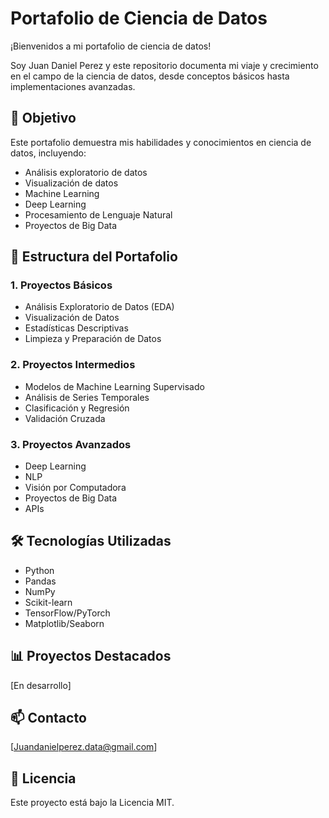 # Portafolio de Ciencia de Datos

¡Bienvenidos a mi portafolio de ciencia de datos! 

Soy Juan Daniel Perez y este repositorio documenta mi viaje y crecimiento en el campo de la ciencia de datos, desde conceptos básicos hasta implementaciones avanzadas.

## 🎯 Objetivo
Este portafolio demuestra mis habilidades y conocimientos en ciencia de datos, incluyendo:
- Análisis exploratorio de datos
- Visualización de datos
- Machine Learning
- Deep Learning
- Procesamiento de Lenguaje Natural
- Proyectos de Big Data

## 📂 Estructura del Portafolio

### 1. Proyectos Básicos
- Análisis Exploratorio de Datos (EDA)
- Visualización de Datos
- Estadísticas Descriptivas
- Limpieza y Preparación de Datos

### 2. Proyectos Intermedios
- Modelos de Machine Learning Supervisado
- Análisis de Series Temporales
- Clasificación y Regresión
- Validación Cruzada

### 3. Proyectos Avanzados
- Deep Learning
- NLP
- Visión por Computadora
- Proyectos de Big Data
- APIs

## 🛠️ Tecnologías Utilizadas
- Python
- Pandas
- NumPy
- Scikit-learn
- TensorFlow/PyTorch
- Matplotlib/Seaborn

## 📊 Proyectos Destacados
[En desarrollo]

## 📫 Contacto
[Juandanielperez.data@gmail.com]

## 📝 Licencia
Este proyecto está bajo la Licencia MIT.
